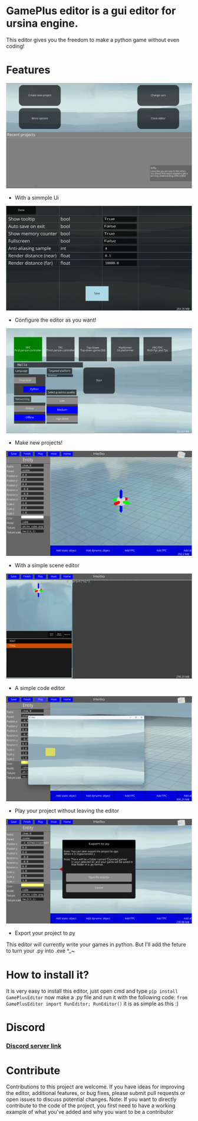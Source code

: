 # GamePlus editor is a gui editor for ursina engine.
This editor gives you the freedom to make a python game without even coding!

# Features
![StartingUi](Docs/StartingUi.png)
-  With a simmple Ui

![ConfigMenu](Docs/ConfigMenu.png)
-  Configure the editor as you want!

![NewProject](Docs/NewProject.png)
-  Make new projects!

![SceneEditor](Docs/SceneEditor.png)
-  With a simple scene editor

![CodeEditor](Docs/CodeEditor.png)
-  A simple code editor

![Playing](Docs/Playing.png)
-  Play your project without leaving the editor

![ExportToPy](Docs/ExportToPy.png)
-  Export your project to py

This editor will currently write your games in python. But I'll add the feture to turn your .py into .exe ^_~

# How to install it?
It is very easy to install this editor, just open cmd and type `pip install GamePlusEditor`
now make a .py file and run it with the following code:
    ```from GamePlusEditor import RunEditor;
    RunEditor()```
it is as simple as this :)

# Discord
### [Discord server link](https://discord.gg/WWd5w9pC)
# Contribute
Contributions to this project are welcome. If you have ideas for improving the editor, additional features, or bug fixes, please submit pull requests or open issues to discuss potential changes.
Note: If you want to directly contribute to the code of the project, you first need to have a working example of what you've added and why you want to be a contributor
